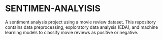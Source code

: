 # SENTIMEN-ANALYISIS
A sentiment analysis project using a movie review dataset. This repository contains data preprocessing, exploratory data analysis (EDA), and machine learning models to classify movie reviews as positive or negative.
